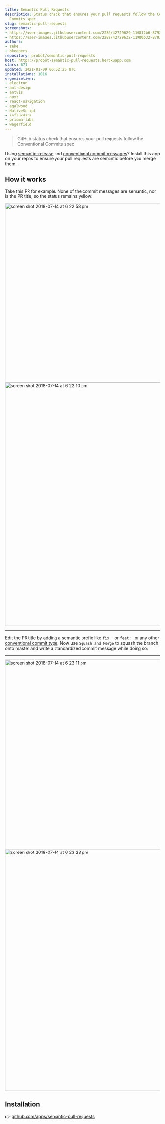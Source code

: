 ```yaml
---
title: Semantic Pull Requests
description: Status check that ensures your pull requests follow the Conventional
  Commits spec
slug: semantic-pull-requests
screenshots:
- https://user-images.githubusercontent.com/2289/42729629-110812b6-8793-11e8-8c35-188b0952fd66.png
- https://user-images.githubusercontent.com/2289/42729632-11980b32-8793-11e8-9f8d-bf16c707f542.png
authors:
- zeke
- bkeepers
repository: probot/semantic-pull-requests
host: https://probot-semantic-pull-requests.herokuapp.com
stars: 671
updated: 2021-01-09 06:52:25 UTC
installations: 1016
organizations:
- electron
- ant-design
- antvis
- nuxt
- react-navigation
- agalwood
- NativeScript
- influxdata
- prisma-labs
- wagerfield
---
```


> GitHub status check that ensures your pull requests follow the Conventional Commits spec

Using [semantic-release](https://github.com/semantic-release/semantic-release)
and [conventional commit messages](https://conventionalcommits.org)? Install this
app on your repos to ensure your pull requests are semantic before you merge them. 

## How it works

Take this PR for example. None of the commit messages are semantic, nor is the PR title, so the status remains yellow:


<img width="580" alt="screen shot 2018-07-14 at 6 22 58 pm" src="https://user-images.githubusercontent.com/2289/42729630-11370698-8793-11e8-922c-db2308e0e98e.png">

<img width="791" alt="screen shot 2018-07-14 at 6 22 10 pm" src="https://user-images.githubusercontent.com/2289/42729629-110812b6-8793-11e8-8c35-188b0952fd66.png">

---

Edit the PR title by adding a semantic prefix like `fix: ` or `feat: ` or any other
[conventional commit type](https://github.com/commitizen/conventional-commit-types/blob/master/index.json). Now use `Squash and Merge` to squash the branch onto master and write a standardized commit message while doing so:

---

<img width="613" alt="screen shot 2018-07-14 at 6 23 11 pm" src="https://user-images.githubusercontent.com/2289/42729631-1164bd36-8793-11e8-9bf9-d2eeb9dd06e1.png">

<img width="785" alt="screen shot 2018-07-14 at 6 23 23 pm" src="https://user-images.githubusercontent.com/2289/42729632-11980b32-8793-11e8-9f8d-bf16c707f542.png">


## Installation

👉 [github.com/apps/semantic-pull-requests](https://github.com/apps/semantic-pull-requests)